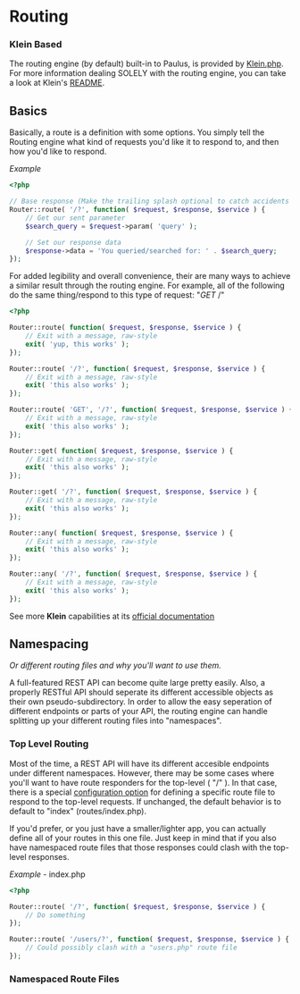 # Routing

### Klein Based

The routing engine (by default) built-in to Paulus, is provided by [Klein.php](//github.com/chriso/klein.php).
For more information dealing SOLELY with the routing engine, you can take a look at Klein's [README](//github.com/chriso/klein.php/blob/master/README.md).

## Basics

Basically, a route is a definition with some options. You simply tell the Routing engine what kind of requests you'd like it to respond to, and then how you'd like to respond.

_Example_

```php
<?php

// Base response (Make the trailing splash optional to catch accidents and laziness)
Router::route( '/?', function( $request, $response, $service ) {
	// Get our sent parameter
	$search_query = $request->param( 'query' );

	// Set our response data
	$response->data = 'You queried/searched for: ' . $search_query;
});
```

For added legibility and overall convenience, their are many ways to achieve a similar result through the routing engine. For example, all of the following do the same thing/respond to this type of request: "*GET* /"

```php
<?php

Router::route( function( $request, $response, $service ) {
	// Exit with a message, raw-style
	exit( 'yup, this works' );
});

Router::route( '/?', function( $request, $response, $service ) {
	// Exit with a message, raw-style
	exit( 'this also works' );
});

Router::route( 'GET', '/?', function( $request, $response, $service ) {
	// Exit with a message, raw-style
	exit( 'this also works' );
});

Router::get( function( $request, $response, $service ) {
	// Exit with a message, raw-style
	exit( 'this also works' );
});

Router::get( '/?', function( $request, $response, $service ) {
	// Exit with a message, raw-style
	exit( 'this also works' );
});

Router::any( function( $request, $response, $service ) {
	// Exit with a message, raw-style
	exit( 'this also works' );
});

Router::any( '/?', function( $request, $response, $service ) {
	// Exit with a message, raw-style
	exit( 'this also works' );
});
```

See more **Klein** capabilities at its [official documentation](//github.com/chriso/klein.php/blob/master/README.md)

## Namespacing
_Or different routing files and why you'll want to use them._

A full-featured REST API can become quite large pretty easily. Also, a properly RESTful API should seperate its different accessible objects as their own pseudo-subdirectory.
In order to allow the easy seperation of different endpoints or parts of your API, the routing engine can handle splitting up your different routing files into "namespaces".

### Top Level Routing

Most of the time, a REST API will have its different accesible endpoints under different namespaces. However, there may be some cases where you'll want to have route responders for the top-level ( "/" ). In that case, there is a special [configuration option](configuration.md#routing) for defining a specific route file to respond to the top-level requests. If unchanged, the default behavior is to default to "index" (routes/index.php).

If you'd prefer, or you just have a smaller/lighter app, you can actually define all of your routes in this one file. Just keep in mind that if you also have namespaced route files that those responses could clash with the top-level responses.

_Example_ - index.php

```php
<?php

Router::route( '/?', function( $request, $response, $service ) {
	// Do something
});

Router::route( '/users/?', function( $request, $response, $service ) {
	// Could possibly clash with a "users.php" route file
});
```

### Namespaced Route Files


